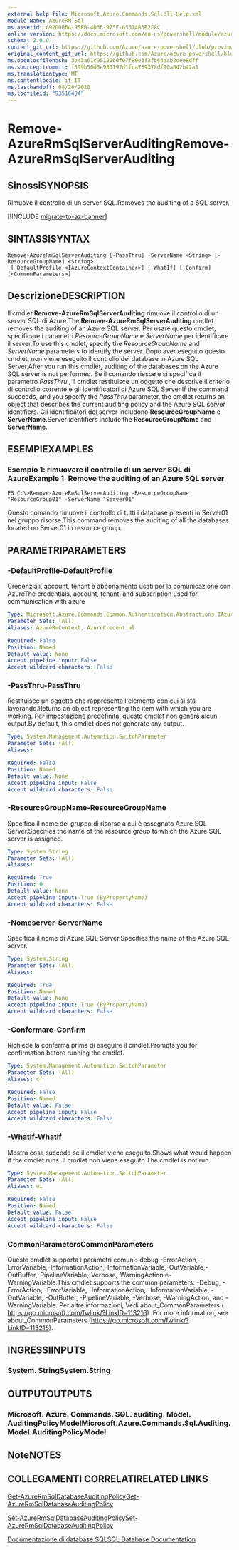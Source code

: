 ```yaml
---
external help file: Microsoft.Azure.Commands.Sql.dll-Help.xml
Module Name: AzureRM.Sql
ms.assetid: 692D0B64-95EB-4D36-975F-65674B3B2F8C
online version: https://docs.microsoft.com/en-us/powershell/module/azurerm.sql/remove-azurermsqlserverauditing
schema: 2.0.0
content_git_url: https://github.com/Azure/azure-powershell/blob/preview/src/ResourceManager/Sql/Commands.Sql/help/Remove-AzureRmSqlServerAuditing.md
original_content_git_url: https://github.com/Azure/azure-powershell/blob/preview/src/ResourceManager/Sql/Commands.Sql/help/Remove-AzureRmSqlServerAuditing.md
ms.openlocfilehash: 3e43a61c95120b0f07f89e3f3fb64aab2dee8dff
ms.sourcegitcommit: f599b50d5e980197d1fca769378df90a842b42a1
ms.translationtype: MT
ms.contentlocale: it-IT
ms.lasthandoff: 08/20/2020
ms.locfileid: "93516404"
---
```

# <span data-ttu-id="6cb9f-101">Remove-AzureRmSqlServerAuditing</span><span class="sxs-lookup"><span data-stu-id="6cb9f-101">Remove-AzureRmSqlServerAuditing</span></span>

## <span data-ttu-id="6cb9f-102">Sinossi</span><span class="sxs-lookup"><span data-stu-id="6cb9f-102">SYNOPSIS</span></span>
<span data-ttu-id="6cb9f-103">Rimuove il controllo di un server SQL.</span><span class="sxs-lookup"><span data-stu-id="6cb9f-103">Removes the auditing of a SQL server.</span></span>

[!INCLUDE [migrate-to-az-banner](../../includes/migrate-to-az-banner.md)]

## <span data-ttu-id="6cb9f-104">SINTASSI</span><span class="sxs-lookup"><span data-stu-id="6cb9f-104">SYNTAX</span></span>

```
Remove-AzureRmSqlServerAuditing [-PassThru] -ServerName <String> [-ResourceGroupName] <String>
 [-DefaultProfile <IAzureContextContainer>] [-WhatIf] [-Confirm] [<CommonParameters>]
```

## <span data-ttu-id="6cb9f-105">Descrizione</span><span class="sxs-lookup"><span data-stu-id="6cb9f-105">DESCRIPTION</span></span>
<span data-ttu-id="6cb9f-106">Il cmdlet **Remove-AzureRmSqlServerAuditing** rimuove il controllo di un server SQL di Azure.</span><span class="sxs-lookup"><span data-stu-id="6cb9f-106">The **Remove-AzureRmSqlServerAuditing** cmdlet removes the auditing of an Azure SQL server.</span></span>
<span data-ttu-id="6cb9f-107">Per usare questo cmdlet, specificare i parametri *ResourceGroupName* e *ServerName* per identificare il server.</span><span class="sxs-lookup"><span data-stu-id="6cb9f-107">To use this cmdlet, specify the *ResourceGroupName* and *ServerName* parameters to identify the server.</span></span>
<span data-ttu-id="6cb9f-108">Dopo aver eseguito questo cmdlet, non viene eseguito il controllo dei database in Azure SQL Server.</span><span class="sxs-lookup"><span data-stu-id="6cb9f-108">After you run this cmdlet, auditing of the databases on the Azure SQL server is not performed.</span></span>
<span data-ttu-id="6cb9f-109">Se il comando riesce e si specifica il parametro *PassThru* , il cmdlet restituisce un oggetto che descrive il criterio di controllo corrente e gli identificatori di Azure SQL Server.</span><span class="sxs-lookup"><span data-stu-id="6cb9f-109">If the command succeeds, and you specify the *PassThru* parameter, the cmdlet returns an object that describes the current auditing policy and the Azure SQL server identifiers.</span></span>
<span data-ttu-id="6cb9f-110">Gli identificatori del server includono **ResourceGroupName** e **ServerName**.</span><span class="sxs-lookup"><span data-stu-id="6cb9f-110">Server identifiers include the **ResourceGroupName** and **ServerName**.</span></span>

## <span data-ttu-id="6cb9f-111">ESEMPI</span><span class="sxs-lookup"><span data-stu-id="6cb9f-111">EXAMPLES</span></span>

### <span data-ttu-id="6cb9f-112">Esempio 1: rimuovere il controllo di un server SQL di Azure</span><span class="sxs-lookup"><span data-stu-id="6cb9f-112">Example 1: Remove the auditing of an Azure SQL server</span></span>
```
PS C:\>Remove-AzureRmSqlServerAuditing -ResourceGroupName "ResourceGroup01" -ServerName "Server01"
```

<span data-ttu-id="6cb9f-113">Questo comando rimuove il controllo di tutti i database presenti in Server01 nel gruppo risorse.</span><span class="sxs-lookup"><span data-stu-id="6cb9f-113">This command removes the auditing of all the databases located on Server01 in resource group.</span></span>

## <span data-ttu-id="6cb9f-114">PARAMETRI</span><span class="sxs-lookup"><span data-stu-id="6cb9f-114">PARAMETERS</span></span>

### <span data-ttu-id="6cb9f-115">-DefaultProfile</span><span class="sxs-lookup"><span data-stu-id="6cb9f-115">-DefaultProfile</span></span>
<span data-ttu-id="6cb9f-116">Credenziali, account, tenant e abbonamento usati per la comunicazione con Azure</span><span class="sxs-lookup"><span data-stu-id="6cb9f-116">The credentials, account, tenant, and subscription used for communication with azure</span></span>

```yaml
Type: Microsoft.Azure.Commands.Common.Authentication.Abstractions.IAzureContextContainer
Parameter Sets: (All)
Aliases: AzureRmContext, AzureCredential

Required: False
Position: Named
Default value: None
Accept pipeline input: False
Accept wildcard characters: False
```

### <span data-ttu-id="6cb9f-117">-PassThru</span><span class="sxs-lookup"><span data-stu-id="6cb9f-117">-PassThru</span></span>
<span data-ttu-id="6cb9f-118">Restituisce un oggetto che rappresenta l'elemento con cui si sta lavorando.</span><span class="sxs-lookup"><span data-stu-id="6cb9f-118">Returns an object representing the item with which you are working.</span></span>
<span data-ttu-id="6cb9f-119">Per impostazione predefinita, questo cmdlet non genera alcun output.</span><span class="sxs-lookup"><span data-stu-id="6cb9f-119">By default, this cmdlet does not generate any output.</span></span>

```yaml
Type: System.Management.Automation.SwitchParameter
Parameter Sets: (All)
Aliases:

Required: False
Position: Named
Default value: None
Accept pipeline input: False
Accept wildcard characters: False
```

### <span data-ttu-id="6cb9f-120">-ResourceGroupName</span><span class="sxs-lookup"><span data-stu-id="6cb9f-120">-ResourceGroupName</span></span>
<span data-ttu-id="6cb9f-121">Specifica il nome del gruppo di risorse a cui è assegnato Azure SQL Server.</span><span class="sxs-lookup"><span data-stu-id="6cb9f-121">Specifies the name of the resource group to which the Azure SQL server is assigned.</span></span>

```yaml
Type: System.String
Parameter Sets: (All)
Aliases:

Required: True
Position: 0
Default value: None
Accept pipeline input: True (ByPropertyName)
Accept wildcard characters: False
```

### <span data-ttu-id="6cb9f-122">-Nomeserver</span><span class="sxs-lookup"><span data-stu-id="6cb9f-122">-ServerName</span></span>
<span data-ttu-id="6cb9f-123">Specifica il nome di Azure SQL Server.</span><span class="sxs-lookup"><span data-stu-id="6cb9f-123">Specifies the name of the Azure SQL server.</span></span>

```yaml
Type: System.String
Parameter Sets: (All)
Aliases:

Required: True
Position: Named
Default value: None
Accept pipeline input: True (ByPropertyName)
Accept wildcard characters: False
```

### <span data-ttu-id="6cb9f-124">-Confermare</span><span class="sxs-lookup"><span data-stu-id="6cb9f-124">-Confirm</span></span>
<span data-ttu-id="6cb9f-125">Richiede la conferma prima di eseguire il cmdlet.</span><span class="sxs-lookup"><span data-stu-id="6cb9f-125">Prompts you for confirmation before running the cmdlet.</span></span>

```yaml
Type: System.Management.Automation.SwitchParameter
Parameter Sets: (All)
Aliases: cf

Required: False
Position: Named
Default value: False
Accept pipeline input: False
Accept wildcard characters: False
```

### <span data-ttu-id="6cb9f-126">-WhatIf</span><span class="sxs-lookup"><span data-stu-id="6cb9f-126">-WhatIf</span></span>
<span data-ttu-id="6cb9f-127">Mostra cosa succede se il cmdlet viene eseguito.</span><span class="sxs-lookup"><span data-stu-id="6cb9f-127">Shows what would happen if the cmdlet runs.</span></span>
<span data-ttu-id="6cb9f-128">Il cmdlet non viene eseguito.</span><span class="sxs-lookup"><span data-stu-id="6cb9f-128">The cmdlet is not run.</span></span>

```yaml
Type: System.Management.Automation.SwitchParameter
Parameter Sets: (All)
Aliases: wi

Required: False
Position: Named
Default value: False
Accept pipeline input: False
Accept wildcard characters: False
```

### <span data-ttu-id="6cb9f-129">CommonParameters</span><span class="sxs-lookup"><span data-stu-id="6cb9f-129">CommonParameters</span></span>
<span data-ttu-id="6cb9f-130">Questo cmdlet supporta i parametri comuni:-debug,-ErrorAction,-ErrorVariable,-InformationAction,-InformationVariable,-OutVariable,-OutBuffer,-PipelineVariable,-Verbose,-WarningAction e-WarningVariable.</span><span class="sxs-lookup"><span data-stu-id="6cb9f-130">This cmdlet supports the common parameters: -Debug, -ErrorAction, -ErrorVariable, -InformationAction, -InformationVariable, -OutVariable, -OutBuffer, -PipelineVariable, -Verbose, -WarningAction, and -WarningVariable.</span></span> <span data-ttu-id="6cb9f-131">Per altre informazioni, Vedi about_CommonParameters ( https://go.microsoft.com/fwlink/?LinkID=113216) .</span><span class="sxs-lookup"><span data-stu-id="6cb9f-131">For more information, see about_CommonParameters (https://go.microsoft.com/fwlink/?LinkID=113216).</span></span>

## <span data-ttu-id="6cb9f-132">INGRESSI</span><span class="sxs-lookup"><span data-stu-id="6cb9f-132">INPUTS</span></span>

### <span data-ttu-id="6cb9f-133">System. String</span><span class="sxs-lookup"><span data-stu-id="6cb9f-133">System.String</span></span>

## <span data-ttu-id="6cb9f-134">OUTPUT</span><span class="sxs-lookup"><span data-stu-id="6cb9f-134">OUTPUTS</span></span>

### <span data-ttu-id="6cb9f-135">Microsoft. Azure. Commands. SQL. auditing. Model. AuditingPolicyModel</span><span class="sxs-lookup"><span data-stu-id="6cb9f-135">Microsoft.Azure.Commands.Sql.Auditing.Model.AuditingPolicyModel</span></span>

## <span data-ttu-id="6cb9f-136">Note</span><span class="sxs-lookup"><span data-stu-id="6cb9f-136">NOTES</span></span>

## <span data-ttu-id="6cb9f-137">COLLEGAMENTI CORRELATI</span><span class="sxs-lookup"><span data-stu-id="6cb9f-137">RELATED LINKS</span></span>

[<span data-ttu-id="6cb9f-138">Get-AzureRmSqlDatabaseAuditingPolicy</span><span class="sxs-lookup"><span data-stu-id="6cb9f-138">Get-AzureRmSqlDatabaseAuditingPolicy</span></span>](./Get-AzureRmSqlDatabaseAuditingPolicy.md)

[<span data-ttu-id="6cb9f-139">Set-AzureRmSqlDatabaseAuditingPolicy</span><span class="sxs-lookup"><span data-stu-id="6cb9f-139">Set-AzureRmSqlDatabaseAuditingPolicy</span></span>](./Set-AzureRmSqlDatabaseAuditingPolicy.md)

[<span data-ttu-id="6cb9f-140">Documentazione di database SQL</span><span class="sxs-lookup"><span data-stu-id="6cb9f-140">SQL Database Documentation</span></span>](https://docs.microsoft.com/azure/sql-database/)


